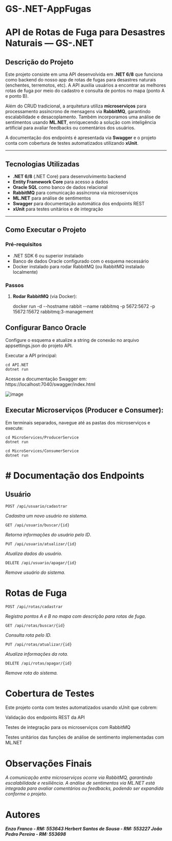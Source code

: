 
# GS-.NET-AppFugas
# API de Rotas de Fuga para Desastres Naturais — GS-.NET

## Descrição do Projeto
Este projeto consiste em uma API desenvolvida em **.NET 6/8** que funciona como backend do nosso app de rotas de fugas para desastres naturais (enchentes, terremotos, etc). A API auxilia usuários a encontrar as melhores rotas de fuga por meio do cadastro e consulta de pontos no mapa (ponto A e ponto B).

Além do CRUD tradicional, a arquitetura utiliza **microserviços** para processamento assíncrono de mensagens via **RabbitMQ**, garantindo escalabilidade e desacoplamento. Também incorporamos uma análise de sentimentos usando **ML.NET**, enriquecendo a solução com inteligência artificial para avaliar feedbacks ou comentários dos usuários.

A documentação dos endpoints é apresentada via **Swagger** e o projeto conta com cobertura de testes automatizados utilizando **xUnit**.

---

## Tecnologias Utilizadas

- **.NET 6/8** (.NET Core) para desenvolvimento backend  
- **Entity Framework Core** para acesso a dados  
- **Oracle SQL** como banco de dados relacional  
- **RabbitMQ** para comunicação assíncrona via microserviços  
- **ML.NET** para análise de sentimentos  
- **Swagger** para documentação automática dos endpoints REST  
- **xUnit** para testes unitários e de integração  

---

## Como Executar o Projeto

### Pré-requisitos

- .NET SDK 6 ou superior instalado  
- Banco de dados Oracle configurado com o esquema necessário  
- Docker instalado para rodar RabbitMQ (ou RabbitMQ instalado localmente)

### Passos

1. **Rodar RabbitMQ** (via Docker):


    docker run -d --hostname rabbit --name rabbitmq -p 5672:5672 -p 15672:15672 rabbitmq:3-management

## Configurar Banco Oracle

Configure o esquema e atualize a string de conexão no arquivo appsettings.json do projeto API.

Executar a API principal:

    cd API.NET
    dotnet run

Acesse a documentação Swagger em:
https://localhost:7040/swagger/index.html


![image](https://github.com/user-attachments/assets/d456a48e-13a1-4cea-ac63-af02065926bd)



## Executar Microserviços (Producer e Consumer):

Em terminais separados, navegue até as pastas dos microserviços e execute:

   
    cd MicroServices/ProducerService
    dotnet run
    
    cd MicroServices/ConsumerService
    dotnet run

# # Documentação dos Endpoints

## Usuário

    POST /api/usuario/cadastrar

*Cadastra um novo usuário no sistema.*

    GET /api/usuario/buscar/{id}

*Retorna informações do usuário pelo ID*.

    PUT /api/usuario/atualizar/{id}

*Atualiza dados do usuário.*

    DELETE /api/usuario/apagar/{id}

*Remove usuário do sistema.*

# Rotas de Fuga

    POST /api/rotas/cadastrar

*Registra pontos A e B no mapa com descrição para rotas de fuga.*

    GET /api/rotas/buscar/{id}

*Consulta rota pelo ID.*

    PUT /api/rotas/atualizar/{id}

*Atualiza informações da rota.*

    DELETE /api/rotas/apagar/{id}

*Remove rota do sistema.*

# Cobertura de Testes

Este projeto conta com testes automatizados usando xUnit que cobrem:

Validação dos endpoints REST da API

Testes de integração para os microserviços com RabbitMQ

Testes unitários das funções de análise de sentimento implementadas com ML.NET

# Observações Finais

*A comunicação entre microserviços ocorre via RabbitMQ, garantindo escalabilidade e resiliência.
A análise de sentimentos via ML.NET está integrada para avaliar comentários ou feedbacks, podendo ser expandida conforme o projeto.*


# Autores

***Enzo Franco - RM: 553643
Herbert Santos de Sousa - RM: 553227
João Pedro Pereira - RM: 553698***


